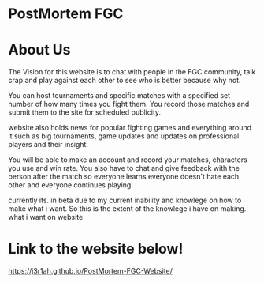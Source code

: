 # PostMortem FGC



# About Us
The Vision for this website is to chat with people in the FGC community, talk crap and play against each other to see who is better because why not.

You can host tournaments and specific matches with a specified set number of how many times you fight them. You record those matches and submit them to the site for scheduled publicity.

website also holds news for popular fighting games and everything around it such as big tournaments, game updates and updates on professional players and their insight.

You will be able to make an account and record your matches, characters you use and win rate.
You also have to chat and give feedback with the person after the match so everyone learns everyone doesn't hate each other and everyone continues playing.

currently its. in beta due to my current inability and knowlege on how to make what i want. So this is the extent of the knowlege i have on making. what i want on website

# Link to the website below!

https://j3r1ah.github.io/PostMortem-FGC-Website/


